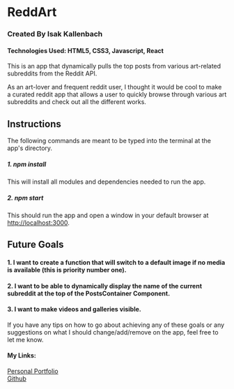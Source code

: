 # ReddArt

### Created By Isak Kallenbach

#### Technologies Used: HTML5, CSS3, Javascript, React

This is an app that dynamically pulls the top posts from various art-related subreddits from the Reddit API.

As an art-lover and frequent reddit user, I thought it would be cool to make a curated reddit app that allows a user to quickly browse through various art subreddits and check out all the different works.


## Instructions

The following commands are meant to be typed into the terminal at the app's directory.

##### 1. npm install

This will install all modules and dependencies needed to run the app.

##### 2. npm start

This should run the app and open a window in your default browser at [http://localhost:3000](http://localhost:3000).

## Future Goals

#### 1. I want to create a function that will switch to a default image if no media is available (this is priority number one).
#### 2. I want to be able to dynamically display the name of the current subreddit at the top of the PostsContainer Component.
#### 3. I want to make videos and galleries visible.

If you have any tips on how to go about achieving any of these goals or any suggestions on what I should change/add/remove on the app, feel free to let me know.
<br>
#### My Links:
[Personal Portfolio](https://kallenbach13.github.io/personal-portfolio-website/)
<br> 
[Github](https://github.com/kallenbach13)
